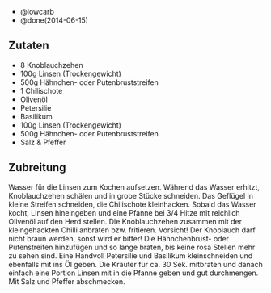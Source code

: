 - @lowcarb
- @done(2014-06-15)

## Zutaten
- 8 Knoblauchzehen
- 100g Linsen (Trockengewicht)
- 500g Hähnchen- oder Putenbruststreifen
- 1 Chilischote
- Olivenöl
- Petersilie
- Basilikum
- 100g Linsen (Trockengewicht)
- 500g Hähnchen- oder Putenbruststreifen
- Salz & Pfeffer

## Zubreitung
Wasser für die Linsen zum Kochen aufsetzen. Während das Wasser erhitzt, Knoblauchzehen schälen und in grobe Stücke schneiden. Das Geflügel in kleine Streifen schneiden, die Chilischote kleinhacken.
Sobald das Wasser kocht, Linsen hineingeben und eine Pfanne bei 3/4 Hitze mit reichlich Olivenöl auf den Herd stellen. Die Knoblauchzehen zusammen mit der kleingehackten Chilli anbraten bzw. fritieren. Vorsicht! Der Knoblauch darf nicht braun werden, sonst wird er bitter! Die Hähnchenbrust- oder Putenstreifen hinzufügen und so lange braten, bis keine rosa Stellen mehr zu sehen sind. Eine Handvoll Petersilie und Basilikum kleinschneiden und ebenfalls mit ins Öl geben. Die Kräuter für ca. 30 Sek. mitbraten und danach einfach eine Portion Linsen mit in die Pfanne geben und gut durchmengen. Mit Salz und Pfeffer abschmecken.